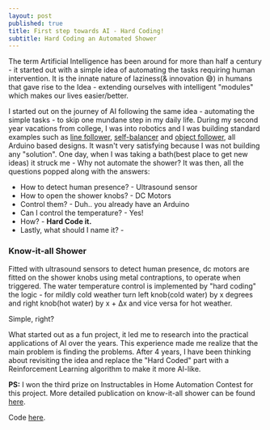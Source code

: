 ```yaml
---
layout: post
published: true
title: First step towards AI - Hard Coding!
subtitle: Hard Coding an Automated Shower
---
```

The term Artificial Intelligence has been around for more than half a century - it started out with a simple idea of automating the tasks requiring human intervention. It is the innate nature of laziness(& innovation 😅) in humans that gave rise to the Idea - extending ourselves with intelligent "modules" which makes our lives easier/better.

I started out on the journey of AI following the same idea - automating the simple tasks - to skip one mundane step in my daily life. During my second year vacations from college, I was into robotics and I was building standard examples such as [line follower](https://www.youtube.com/watch?v=JDxIorDI1VQ), [self-balancer](https://www.youtube.com/watch?v=_afq1DTAJZo) and [object follower](https://www.youtube.com/watch?v=lsEr7UbAK5A), all Arduino based designs. It wasn't very satisfying because I was not building any "solution". One day, when I was taking a bath(best place to get new ideas) it struck me - Why not automate the shower? It was then, all the questions popped along with the answers:
- How to detect human presence? - Ultrasound sensor
- How to open the shower knobs? - DC Motors
- Control them? - Duh.. you already have an Arduino 
- Can I control the temperature? - Yes!
- How? - **Hard Code it.**
- Lastly, what should I name it? - 
		
### Know-it-all Shower
Fitted with ultrasound sensors to detect human presence, dc motors are fitted on the shower knobs using metal contraptions, to operate when triggered. The water temperature control is implemented by "hard coding" the logic - for mildly cold weather turn left knob(cold water) by x degrees and right knob(hot water) by x + Δx and vice versa for hot weather.

Simple, right?

What started out as a fun project, it led me to research into the practical applications of AI over the years. This experience made me realize that the main problem is finding the problems. 
After 4 years, I have been thinking about revisiting the idea and replace the "Hard Coded" part with a Reinforcement Learning algorithm to make it more AI-like.

**PS:** I won the third prize on Instructables in Home Automation Contest for this project. More detailed publication on know-it-all shower can be found [here](https://www.instructables.com/id/The-know-it-all-Shower/).

Code [here](https://github.com/syeddanish41/know-it-all-shower).

